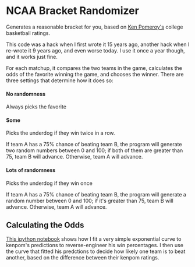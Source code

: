 # NCAA Bracket Randomizer

Generates a reasonable bracket for you, based on <a href="http://kenpom.com/">Ken Pomeroy's</a>
college basketball ratings.

This code was a hack when I first wrote it 15 years ago, another hack when I
re-wrote it 9 years ago, and even worse today. I use it once a year though, and
it works just fine.

For each matchup, it compares the two teams in the game, calculates the odds of the favorite
winning the game, and chooses the winner. There are three settings that determine how it
does so:

#### No randomness

Always picks the favorite

#### Some

Picks the underdog if they win twice in a row.

If team A has a 75% chance of beating team B, the program will generate two random numbers
between 0 and 100; if both of them are greater than 75, team B will advance. Otherwise,
team A will advance.

#### Lots of randomness

Picks the underdog if they win once

If team A has a 75% chance of beating team B, the program will generate a random number
between 0 and 100; if it's greater than 75, team B will advance. Otherwise,
team A will advance.

## Calculating the Odds

[This ipython notebook](https://github.com/llimllib/ncaa-bracket-randomizer/blob/master/fitting_kenpom/fitting%20kenpom.ipynb) shows how I fit a very simple exponential curve to kenpom's predictions to reverse-engineer his win percentages. I then use the curve that fitted his predctions to decide how likely one team is to beat another, based on the difference between their kenpom ratings.
